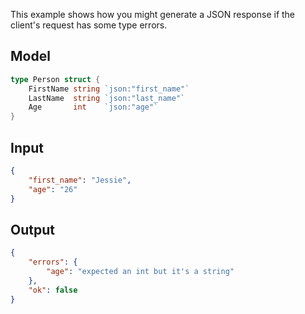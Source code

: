 This example shows how you might generate a JSON response if the client's request has some type errors.

## Model
```go
type Person struct {
	FirstName string `json:"first_name"`
	LastName  string `json:"last_name"`
	Age       int    `json:"age"`
}
```

## Input
```json
{
    "first_name": "Jessie",
    "age": "26"
}
```

## Output
```json
{
    "errors": {
        "age": "expected an int but it's a string"
    },
    "ok": false
}
```